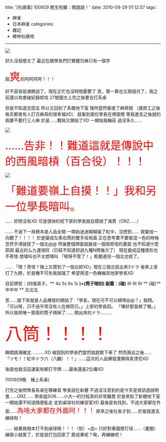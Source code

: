 title: '[杜鵑事] 100929 甦生短雜：閒跳跳！'
date: 2010-09-29 01:12:57
tags:
- 麻雀
- 日本麻雀
categories:
- 雜記
- 椰林杜鵑啼
---

![](/blog/img/20100929-011257-1.jpg)

好久沒發廢文了
最近在跟學長們打實體日麻只有一個字

超<span style="font-size: 250%; color: red;">爽</span>的阿阿阿阿！！！

<!-- more -->

好不容易低潮期過了，現在正忙也沒時間憂鬱了
恩，算一算也又兩個月了，我之前還以為會破紀錄呢哈
27號國文上完之後要去打系桌

但是不知道怎麼去
所以又回到了系館地下室
理所當然衝進了麻將間
（讀資工之後每天都會有人打日麻真的很幸福XD）
就看到兩位學長在裡面閒
等我進去之後就約我要不要打三人麻
於是......戰局又開始了XD
一開始我輪莊
過沒多久......

![](/blog/img/20100929-011257-2.png)

<span style="font-size: 250%; color: red;">......告非！！難道這就是傳說中的西風暗槓（百合役）！！！</span>

![](/blog/img/20100929-011257-3.png)

<span style="font-size: 250%; color: red;">「難道要嶺上自摸！！」我和另一位學長暗叫。</span>

......
好險沒有XD
可是很快的呢下家的學長就自摸胡了滿貫（ORZ......）

......
不過下一局根本是人品全開
一開始迷迷糊糊碰了紅中，沒想到......
就變成一向聽了！！！！
於是變成左索右筒的雙手役局面
正在思考要不要做混一色的時候
忽然手滑就拔了一個北@@
然後整個牌面就變成一個很奇怪的畫面
也不知道什麼原因
最近的么九運很旺（已經不知道抓過九種N牌幾次了）
現在變成這種情形也不奇怪
想嚎叫也不太想嚎叫
「唉呀不管了！」乾脆連另一個北也拔了。

......
「嗯？奇怪？嶺上又摸到了一個北欸XD」現在三個北拔出來3ドラ
後來上家打了九餅，於是機不可失我就碰了
希望用混一色嚇嚇其他家學長XD

目前牌型：(四張索子，** 4s 5s 6s 1s **)+(筒子暗刻)
副露：(碰)** 9t 9t 9t ** (碰)** 中中中 ** 北北北

恩......接下來就是人品爆發的開始了
「學長，現在可不可以槓呀@@？」我問。
「可以呀，只不過平常沒有人在槓而已。」上家的學長回。
「噢好那我槓了喔。」所以我把唯一那面的筒子槓掉了......
開出來的ドラ.........

<span style="font-size: 400%; color: red;">八筒！！！！</span>

瞬間跳滿確定...........XD
被囧到的學長們當然就趕緊下車了
然而兩巡之後......
「ツモ！！紅中ドラ六（八飜）！！」......這次的人品爆發還爆得真漂亮XD

後面也就沒這運氣啦都打守牌......最後還是2位囉XD

(100929晚　補上系桌)

打完之後問學長系桌在哪練習
學長說在新體
不過沒注意到的是今天是資訊週說明會......ORZ......
學長姐SOR......小大一的行程真的非常難喬
於是來到了新體地下室
一開始還不知道隨便亂走
走到桌球社的練習室XD
最後是有找到，不過大家都在外面......<span style="font-size: 150%; color: red;">為啥大家都在外面阿！！！</span>
原來之後社長才到......於是就進去練球啦！

......
結果我根本打不到桌球嘛！！！（怒）=皿=
只好對著牆壁打球......（畫圈）
練兩小就累了，於是就打包回家了
那成果呢？唉，再練練吧！